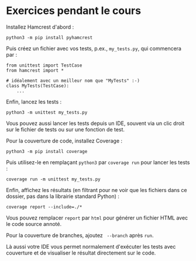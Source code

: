 # Exercices pendant le cours

Installez Hamcrest d'abord :

    python3 -m pip install pyhamcrest

Puis créez un fichier avec vos tests, p.ex., `my_tests.py`, qui commencera par :

    from unittest import TestCase
    from hamcrest import *

    # idéalement avec un meilleur nom que "MyTests" :-)
    class MyTests(TestCase):
        ...

Enfin, lancez les tests :

    python3 -m unittest my_tests.py

Vous pouvez aussi lancer les tests depuis un IDE, souvent via un clic droit sur le fichier de tests ou sur une fonction de test.


Pour la couverture de code, installez Coverage :

    python3 -m pip install coverage

Puis utilisez-le en remplaçant `python3` par `coverage run` pour lancer les tests :

    coverage run -m unittest my_tests.py

Enfin, affichez les résultats (en filtrant pour ne voir que les fichiers dans ce dossier, pas dans la librairie standard Python) :

    coverage report --include=./*

Vous pouvez remplacer `report` par `html` pour générer un fichier HTML avec le code source annoté.

Pour la couverture de branches, ajoutez ` --branch` après `run`.

Là aussi votre IDE vous permet normalement d'exécuter les tests avec couverture et de visualiser le résultat directement sur le code.
